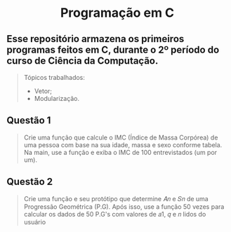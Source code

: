 <div align="center">
  
# Programação em C

</div>

## Esse repositório armazena os primeiros programas feitos em C, durante o 2º período do curso de Ciência da Computação.
> Tópicos trabalhados: 
> * Vetor; 
> * Modularização.

## Questão 1
> Crie uma função que calcule o IMC (Índice de Massa Corpórea) de uma pessoa com base na sua idade, massa e sexo conforme tabela. Na main, use a função e exiba o IMC de 100 entrevistados (um por um).

## Questão 2
> Crie uma função e seu protótipo que determine 𝐴𝑛 e 𝑆𝑛 de uma Progressão Geométrica (P.G). Após isso, use a função 50 vezes para calcular os dados de 50 P.G's com valores de 𝑎1, 𝑞 e 𝑛 lidos do usuário
